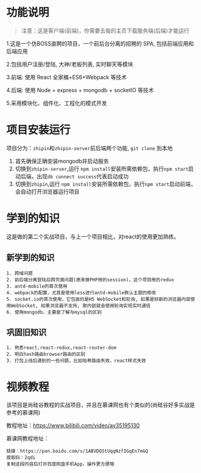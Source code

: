 # 功能说明

> 注意：这是客户端(前端)，你需要去我的主页下载服务端(后端)才能运行

 1.这是一个仿BOSS直聘的项目，一个前后台分离的招聘的 SPA, 包括前端应用和后端应用
 
 2.包括用户注册/登陆, 大神/老板列表, 实时聊天等模块
 
 3.前端: 使用 React 全家桶+ES6+Webpack 等技术
 
 4.后端: 使用 Node + express + mongodb + socketIO 等技术
 
 5.采用模块化、组件化、工程化的模式开发
 
# 项目安装运行

项目分为：``zhipin``和``zhipin-server``前后端两个功能, ``git clone`` 到本地

1. 首先确保正确安装mongodb并启动服务
2. 切换到``zhipin-server``,运行 ``npm install``安装所需依赖包，执行``npm start``启动后端，出现``db connect success``代表启动成功
3. 切换到``zhipin``,运行 ``npm install``安装所需依赖包，执行``npm start``启动前端，会自动打开浏览器运行项目

 
# 学到的知识

这是做的第二个实战项目，与上一个项目相比，对react的使用更加熟练。

## 新学到的知识
    1. 跨域问题
    2. 前后端分离登陆后跨页面问题(原来做PHP用的session)，这个项目用的redux
    3. antd-mobile的首次使用
    4. webpack的配置，尤其是使用less进行antd-mobile默认主题的修改
    5. socket.io的首次使用，它包装的是H5 WebSocket和轮询, 如果是较新的浏览器内部使用WebSocket, 如果浏览器不支持, 那内部就会使用轮询实现实时通信
    6. 使用mongodb，主要是了解与mysql的区别
    
## 巩固旧知识

    1. 熟悉react,react-redux,react-router-dom
    2. 明白hash路由browser路由的区别
    3. 打包上线后遇到的一些问题，比如哈希路由失效，react样式失效


# 视频教程

该项目是尚硅谷教程的实战项目，并且在慕课网也有个类似的(尚硅谷好多实战是参考的慕课网)

教程地址：https://www.bilibili.com/video/av35195130

慕课网教程地址：
```
链接：https://pan.baidu.com/s/1ABVDQStUqqNzfIGqEn7mGQ 
提取码：2qdi 
复制这段内容后打开百度网盘手机App，操作更方便哦
```





